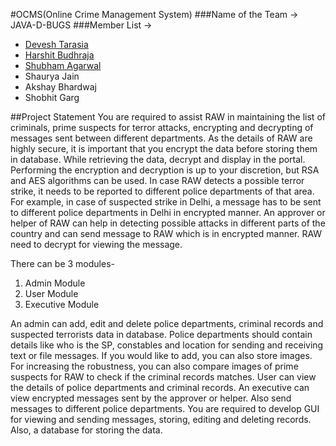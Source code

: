 #OCMS(Online Crime Management System)
###Name of the Team -> JAVA-D-BUGS
###Member List ->
* [Devesh Tarasia](https://github.com/DEVESHTARASIA "Devesh Tarasia")
* [Harshit Budhraja](https://github.com/harshitbudhraja "Harshit Budhraja")
* [Shubham Agarwal](https://github.com/shubhxotic "Shubham Agarwal")
* Shaurya Jain
* Akshay Bhardwaj
* Shobhit Garg


##Project Statement
You are required to assist RAW in maintaining the list of criminals, prime suspects for terror attacks, encrypting and decrypting of messages sent between different departments. As the details of RAW are highly secure, it is important that you encrypt the data before storing them in database. While retrieving the data, decrypt and display in the portal. Performing the encryption and decryption is up to your discretion, but RSA and AES algorithms can be used. In case RAW detects a possible terror strike, it needs to be reported to different police departments of that area. For example, in case of suspected strike in Delhi, a message has to be sent to different police departments in Delhi in encrypted manner. An approver or helper of RAW can help in detecting possible attacks in different parts of the country and can send message to RAW which is in encrypted manner. RAW need to decrypt for viewing the message.

There can be 3 modules-
1. Admin Module
2. User Module
3. Executive Module

An admin can add, edit and delete police departments, criminal records and suspected terrorists data in database. Police departments should contain details like who is the SP, constables and location for sending and receiving text or file messages. If you would like to add, you can also store images. For increasing the robustness, you can also compare images of prime suspects for RAW to check if the criminal records matches. User can view the details of police departments and criminal records. An executive can view encrypted messages sent by the approver or helper. Also send messages to different police departments. You are required to develop GUI for viewing and sending messages, storing, editing and deleting records. Also, a database for storing the data.

